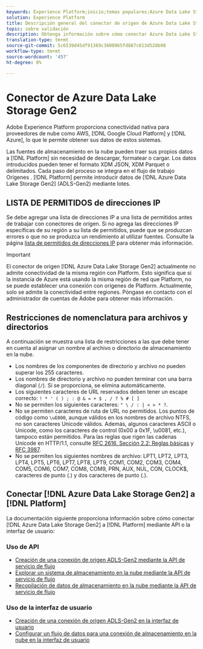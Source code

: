 ```yaml
---
keywords: Experience Platform;inicio;temas populares;Azure Data Lake Storage Gen2;ADLS-Gen2;adls gen2;ADLS Gen2
solution: Experience Platform
title: Descripción general del conector de origen de Azure Data Lake Storage Gen2
topic: sobre validación
description: Obtenga información sobre cómo conectar Azure Data Lake Storage Gen2 a Adobe Experience Platform mediante API o la interfaz de usuario.
translation-type: tm+mt
source-git-commit: 5c6539d45df91369c3608965fd887c013d528b98
workflow-type: tm+mt
source-wordcount: '457'
ht-degree: 0%

---
```



# Conector de Azure Data Lake Storage Gen2

Adobe Experience Platform proporciona conectividad nativa para proveedores de nube como AWS, [!DNL Google Cloud Platform] y [!DNL Azure], lo que le permite obtener sus datos de estos sistemas.

Las fuentes de almacenamiento en la nube pueden traer sus propios datos a [!DNL Platform] sin necesidad de descargar, formatear o cargar. Los datos introducidos pueden tener el formato XDM JSON, XDM Parquet o delimitados. Cada paso del proceso se integra en el flujo de trabajo Orígenes . [!DNL Platform] permite introducir datos de  [!DNL Azure Data Lake Storage Gen2] (ADLS-Gen2) mediante lotes.

## LISTA DE PERMITIDOS de direcciones IP

Se debe agregar una lista de direcciones IP a una lista de permitidos antes de trabajar con conectores de origen. Si no agrega las direcciones IP específicas de su región a su lista de permitidos, puede que se produzcan errores o que no se produzca un rendimiento al utilizar fuentes. Consulte la página [lista de permitidos de direcciones IP](../../ip-address-allow-list.md) para obtener más información.

>[!IMPORTANT]
>
>El conector de origen [!DNL Azure Data Lake Storage Gen2] actualmente no admite conectividad de la misma región con Platform. Esto significa que si la instancia de Azure está usando la misma región de red que Platform, no se puede establecer una conexión con orígenes de Platform. Actualmente, solo se admite la conectividad entre regiones. Póngase en contacto con el administrador de cuentas de Adobe para obtener más información.

## Restricciones de nomenclatura para archivos y directorios

A continuación se muestra una lista de restricciones a las que debe tener en cuenta al asignar un nombre al archivo o directorio de almacenamiento en la nube.

- Los nombres de los componentes de directorio y archivo no pueden superar los 255 caracteres.
- Los nombres de directorio y archivo no pueden terminar con una barra diagonal (`/`). Si se proporciona, se elimina automáticamente.
- Los siguientes caracteres de URL reservados deben tener un escape correcto: `! * ' ( ) ; : @ & = + $ , / ? % # [ ]`
- No se permiten los siguientes caracteres: `" \ / : | < > * ?`.
- No se permiten caracteres de ruta de URL no permitidos. Los puntos de código como `\uE000`, aunque válidos en los nombres de archivo NTFS, no son caracteres Unicode válidos. Además, algunos caracteres ASCII o Unicode, como los caracteres de control (0x00 a 0x1F, \u0081, etc.), tampoco están permitidos. Para las reglas que rigen las cadenas Unicode en HTTP/1.1, consulte [RFC 2616, Sección 2.2: Reglas básicas](https://www.ietf.org/rfc/rfc2616.txt) y [RFC 3987](https://www.ietf.org/rfc/rfc3987.txt).
- No se permiten los siguientes nombres de archivo: LPT1, LPT2, LPT3, LPT4, LPT5, LPT6, LPT7, LPT8, LPT9, COM1, COM2, COM3, COM4, COM5, COM6, COM7, COM8, COM9, PRN, AUX, NUL, CON, CLOCK$, caracteres de punto (.) y dos caracteres de punto (.).

## Conectar [!DNL Azure Data Lake Storage Gen2] a [!DNL Platform]

La documentación siguiente proporciona información sobre cómo conectar [!DNL Azure Data Lake Storage Gen2] a [!DNL Platform] mediante API o la interfaz de usuario:

### Uso de API

- [Creación de una conexión de origen ADLS-Gen2 mediante la API de servicio de flujo](../../tutorials/api/create/cloud-storage/adls-gen2.md)
- [Explorar un sistema de almacenamiento en la nube mediante la API de servicio de flujo](../../tutorials/api/explore/cloud-storage.md)
- [Recopilación de datos de almacenamiento en la nube mediante la API de servicio de flujo](../../tutorials/api/collect/cloud-storage.md)

### Uso de la interfaz de usuario

- [Creación de una conexión de origen ADLS-Gen2 en la interfaz de usuario](../../tutorials/ui/create/cloud-storage/adls-gen2.md)
- [Configurar un flujo de datos para una conexión de almacenamiento en la nube en la interfaz de usuario](../../tutorials/ui/dataflow/batch/cloud-storage.md)